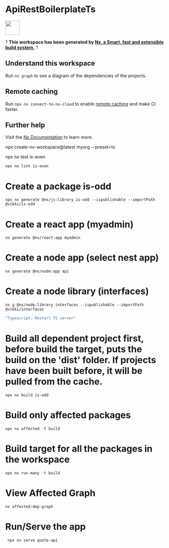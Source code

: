 # ApiRestBoilerplateTs

<a alt="Nx logo" href="https://nx.dev" target="_blank" rel="noreferrer"><img src="https://raw.githubusercontent.com/nrwl/nx/master/images/nx-logo.png" width="45"></a>

? **This workspace has been generated by [Nx, a Smart, fast and extensible build system.](https://nx.dev)** ?

## Understand this workspace

Run `nx graph` to see a diagram of the dependencies of the projects.

## Remote caching

Run `npx nx connect-to-nx-cloud` to enable [remote caching](https://nx.app) and make CI faster.

## Further help

Visit the [Nx Documentation](https://nx.dev) to learn more.



npx create-nx-workspace@latest myorg --preset=ts

npx nx test is-even

```Run ESlint
npx nx lint is-even
```

# Create a package is-odd
```
npx nx generate @nx/js:library is-odd --ispublishable --importPath @vikki/is-odd
```

# Create a react app (myadmin)
```
nx generate @nx/react:app myadmin
```

# Create a node app (select nest app)
```
nx generate @nx/node:app api
```

# Create a node library (interfaces)
```
nx g @nx/node:library interfaces --ispublishable --importPath @vikki/interfaces
```


```typescript file (Command-Shift-P) 
"Typescript: Restart TS server"
```


# Build all dependent project first, before build the target, puts the build on the 'dist' folder.  If projects have been built before, it will be pulled from the cache.
```
npx nx build is-odd
```

# Build only affected packages
```
npx nx affected -t build
```
# Build target for all the packages in the workspace
```
npx nx run-many -t build
```

# View Affected Graph
```
nx affected:dep-graph
```


# Run/Serve the app
```
 npx nx serve quote-api
 ```
